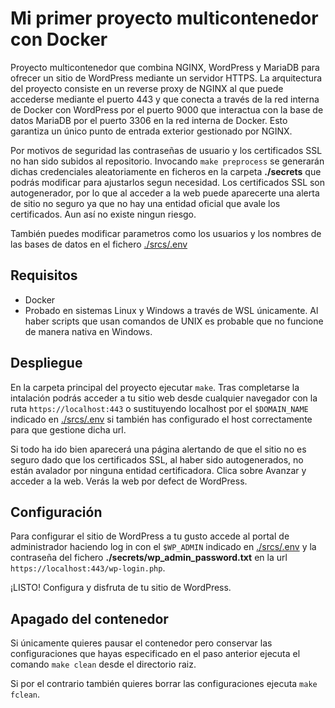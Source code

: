 # Mi primer proyecto multicontenedor con Docker
Proyecto multicontenedor que combina NGINX, WordPress y MariaDB para ofrecer un sitio de WordPress mediante un servidor HTTPS. 
La arquitectura del proyecto consiste en un reverse proxy de NGINX al que puede accederse mediante el puerto 443 y que conecta a través de la red interna
de Docker con WordPress por el puerto 9000 que interactua con la base de datos MariaDB por el puerto 3306 en la red interna de Docker. Esto garantiza un único punto de entrada exterior gestionado por NGINX.

Por motivos de seguridad las contraseñas de usuario y los certificados SSL no han sido subidos al repositorio. Invocando `make preprocess` se generarán dichas credenciales aleatoriamente en ficheros en la carpeta **./secrets** que podrás modificar para ajustarlos segun necesidad. Los certificados SSL son autogenerador, por lo que al acceder a la web puede aparecerte una alerta de sitio no seguro ya que no hay una entidad oficial que avale los certificados. Aun así no existe ningun riesgo.

También puedes modificar parametros como los usuarios y los nombres de las bases de datos en el fichero [./srcs/.env](./srcs/.env)

## Requisitos
- Docker
- Probado en sistemas Linux y Windows a través de WSL únicamente. Al haber scripts que usan comandos de UNIX es probable que
no funcione de manera nativa en Windows.

##  Despliegue
En la carpeta principal del proyecto ejecutar `make`. Tras completarse la intalación podrás acceder a tu sitio web
desde cualquier navegador con la ruta `https://localhost:443` o sustituyendo localhost por el `$DOMAIN_NAME` indicado en [./srcs/.env](./srcs/.env) si también has configurado el host correctamente para que gestione dicha url.

Si todo ha ido bien aparecerá una página alertando de que el sitio no es seguro dado que los certificados SSL, al haber sido
autogenerados, no están avalador por ninguna entidad certificadora. Clica sobre Avanzar y acceder a la web.  Verás la web
por defect de WordPress.

## Configuración
Para configurar el sitio de WordPress a tu gusto accede al portal de administrador haciendo log in con el `$WP_ADMIN` indicado en [./srcs/.env](./srcs/.env) y la contraseña del fichero **./secrets/wp_admin_password.txt** en la url `https://localhost:443/wp-login.php`.

¡LISTO! Configura y disfruta de tu sitio de WordPress.

## Apagado del contenedor
Si únicamente quieres pausar el contenedor pero conservar las configuraciones que hayas especificado en el paso anterior ejecuta el comando `make clean` desde el directorio raiz.

Si por el contrario también quieres borrar las configuraciones ejecuta `make fclean`.

